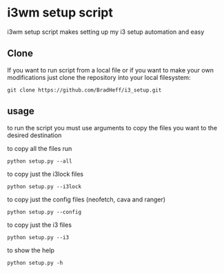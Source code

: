 # i3wm setup script

i3wm setup script makes setting up my i3 setup automation and easy

## Clone

If you want to run script from a local file or if you want to make your own modifications just clone the repository into your local filesystem:

    git clone https://github.com/BradHeff/i3_setup.git
    
## usage

to run the script you must use arguments to copy the files you want to the desired destination
  
to copy all the files run

    python setup.py --all
    
    
to copy just the i3lock files

    python setup.py --i3lock
    
to copy just the config files (neofetch, cava and ranger)

    python setup.py --config
    
to copy just the i3 files

    python setup.py --i3
    
to show the help

    python setup.py -h